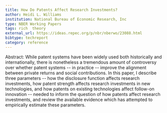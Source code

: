 ```yaml
---
title: How Do Patents Affect Research Investments?
author: Heidi L. Williams
institution: National Bureau of Economic Research, Inc
type: NBER Working Papers
tags: rich  theory
external_url: https://ideas.repec.org/p/nbr/nberwo/23088.html
bibtype: techreport
category: reference
---
```

Abstract: While patent systems have been widely used both historically and internationally, there is nonetheless a tremendous amount of controversy over whether patent systems -- in practice -- improve the alignment between private returns and social contributions. In this paper, I describe three parameters -- how the disclosure function affects research investments, how patent strength affects research investments in new technologies, and how patents on existing technologies affect follow-on innovation -- needed to inform the question of how patents affect research investments, and review the available evidence which has attempted to empirically estimate these parameters.
